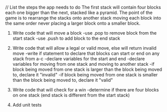 // List the steps the app needs to do
The first stack will contain four blocks each one bigger than the next, stacked like a pyramid. The point of the game is to rearrange the stacks onto another stack moving each block into the same order never placing a larger block onto a smaller block.

1. Write code that will move a block
   -use .pop to remove block from the start stack
   -use .push to add block to the end stack

2. Write code that will allow a legal or valid move, else will return invalid move
   -write if statement to declare that blocks can start or end on any stack from a-c
   -declare variables for the start and end
   -declare variables for moving from one stack and moving to another stack
   -if block being moved from one stack is larger than the block being moved to, declare it "invalid"
   -if block being moved from one stack is smaller than the block being moved to, declare it "valid"

3. Write code that will check for a win
   -determine if there are four blocks on one stack (end stack is different from the start stack)

4. Add unit tests
